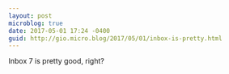 ```yaml
---
layout: post
microblog: true
date: 2017-05-01 17:24 -0400
guid: http://gio.micro.blog/2017/05/01/inbox-is-pretty.html
---
```

Inbox 7 is pretty good, right?

